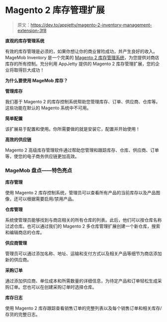 # Magento 2 库存管理扩展

> 原文：<https://dev.to/appjetty/magento-2-inventory-management-extension-3f8>

**直观的库存管理系统**

有效的库存管理是必须的，如果你想让你的商业冒险成功，并产生良好的收入。MageMob Inventory 是一个完美的 [Magento 2 库存管理系统](https://www.appjetty.com/magento2-magemob-inventory.htm)，为您提供对商店库存的所有控制。充分利用 AppJetty 提供的 Magento 2 库存管理扩展，您的企业将取得巨大成功！

**为什么要使用 MageMob 库存？**

**管理库存**

我们基于 Magento 2 的库存控制系统帮助您管理库存、订单、供应商、仓库等。这些功能在默认的 Magento 系统中不可用。

**简单配置**

该扩展易于配置和使用。你所需要做的就是安装它，配置并开始使用！

**高效的供应链**

Magento 2 高级库存管理软件通过帮助您管理和跟踪库存、仓库、供应商、订单等，使您的电子商务供应链更加高效。

### **MageMob 盘点——特色亮点**

**库存管理**

使用 Magento 2 库存控制系统，管理员可以查看所有产品的当前库存以及产品图像，还可以根据需要启用/禁用产品。

**仓库管理**

系统使管理员能够找到与商店相关的所有仓库的列表。此后，他们可以按仓库名称过滤仓库。也可以通过我们的 Magento 2 多仓库管理扩展创建一个新仓库，搜索和编辑商店的仓库。

**供应商管理**

管理员可以通过添加名称、地址、运输和支付方式以及相关产品等细节为商店添加新的供应商。

**采购订单**

通过添加供应商、单位成本和所需数量的详细信息，为待定产品和订单轻松生成采购订单。您也可以在创建采购订单时选择仓库。

**库存日志**

使用 Magento 2 库存跟踪查看销售订单的完整列表以及每个销售订单和相关库存/存货的完整日志。